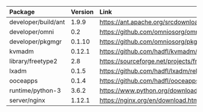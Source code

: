 | Package | Version | Link | Maintainer |
| :------ | :------ | :--- | :--------- |
| developer/build/ant		| 1.9.9		| https://ant.apache.org/srcdownload.cgi | [omniosorg](https://github.com/omniosorg)
| developer/omni		| 0.2		| https://github.com/omniosorg/omni/releases | [omniosorg](https://github.com/omniosorg)
| developer/pkgmgr		| 0.1.10	| https://github.com/omniosorg/pkgmgr/releases | [omniosorg](https://github.com/omniosorg)
| kvmadm			| 0.12.1	| https://github.com/hadfl/kvmadm/releases | [omniosorg](https://github.com/omniosorg)
| library/freetype2		| 2.8		| https://sourceforge.net/projects/freetype/files/freetype2/ | [omniosorg](https://github.com/omniosorg)
| lxadm				| 0.1.5		| https://github.com/hadfl/lxadm/releases | [omniosorg](https://github.com/omniosorg)
| ooceapps			| 0.1.4		| https://github.com/hadfl/ooceapps/releases | [omniosorg](https://github.com/omniosorg)
| runtime/python-3		| 3.6.2		| https://www.python.org/downloads/source/ | [omniosorg](https://github.com/omniosorg)
| server/nginx			| 1.12.1	| https://nginx.org/en/download.html | [omniosorg](https://github.com/omniosorg)

